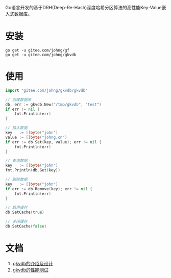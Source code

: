 Go语言开发的基于DRH(Deep-Re-Hash)深度哈希分区算法的高性能Key-Value嵌入式数据库。

# 安装
```
go get -u gitee.com/johng/gf
go get -u gitee.com/johng/gkvdb
````


# 使用
```go
import "gitee.com/johng/gkvdb/gkvdb"

// 创建数据库
db, err := gkvdb.New("/tmp/gkvdb", "test")
if err != nil {
    fmt.Println(err)
}

// 插入数据
key   := []byte("john")
value := []byte("johng.cn")
if err := db.Set(key, value); err != nil {
    fmt.Println(err)
}

// 查询数据
key   := []byte("john")
fmt.Println(db.Get(key))

// 删除数据
key   := []byte("john")
if err := db.Remove(key); err != nil {
    fmt.Println(err)
}

// 启用缓存
db.SetCache(true)

// 关闭缓存
db.SetCache(false)
```


# 文档
1. [gkvdb的介绍及设计](http://johng.cn/gkvdb-brief/)
1. [gkvdb的性能测试](http://johng.cn/gkvdb-performance-test/)
